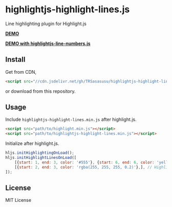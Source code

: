 # highlightjs-highlight-lines.js
Line highlighting plugin for Highlight.js

**[DEMO](https://trsasasusu.github.io/highlightjs-highlight-lines.js/)**

**[DEMO with highlightjs-line-numbers.js](https://trsasasusu.github.io/highlightjs-highlight-lines.js/line-numbers.html)**

## Install

Get from CDN,

```html
<script src="//cdn.jsdelivr.net/gh/TRSasasusu/highlightjs-highlight-lines.js@1.1.0/highlightjs-highlight-lines.min.js"></script>
```

or download from this repository.

## Usage
Include `highlightjs-highlight-lines.min.js` after highlight.js.

```html
<script src="path/to/highlight.min.js"></script>
<script src="path/to/highlightjs-highlight-lines.min.js"></script>
```

Initialize after highlight.js.

```js
hljs.initHighlightingOnLoad();
hljs.initHighlightLinesOnLoad([
    [{start: 1, end: 3, color: '#555'}, {start: 6, end: 6, color: 'yellow'},], // Highlight some lines in the first code block.
    [{start: 2, end: 3, color: 'rgba(255, 255, 255, 0.2)'},], // Highlight some lines in the second code block.
]);
```

## License
MIT License
